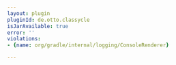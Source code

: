 ```yaml
---
layout: plugin
pluginId: de.otto.classycle
isJarAvailable: true
error: ''
violations:
- {name: org/gradle/internal/logging/ConsoleRenderer}

---
```

